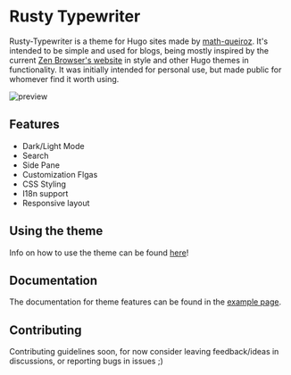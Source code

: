 # Rusty Typewriter

Rusty-Typewriter is a theme for Hugo sites made by [math-queiroz](https://github.com/math-queiroz). It's intended to be simple and used for blogs, being mostly inspired by the current [Zen Browser's website](https://zen-browser.app/) in style and other Hugo themes in functionality. It was initially intended for personal use, but made public for whomever find it worth using.

![preview](https://raw.githubusercontent.com/math-queiroz/rusty-typewriter/main/images/screenshot.png)

## Features

- Dark/Light Mode
- Search
- Side Pane
- Customization Flgas
- CSS Styling
- I18n support
- Responsive layout

## Using the theme

Info on how to use the theme can be found [here](https://math-queiroz.github.io/rusty-typewriter/posts/getting-started)!

## Documentation

The documentation for theme features can be found in the [example page](https://math-queiroz.github.io/rusty-typewriter).

## Contributing

Contributing guidelines soon, for now consider leaving feedback/ideas in discussions, or reporting bugs in issues ;)
